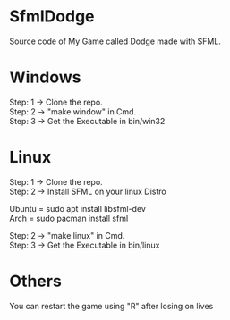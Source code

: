 # SfmlDodge
Source code of My Game called Dodge made with SFML.


# Windows

Step: 1 -> Clone the repo.  
Step: 2 -> "make window" in Cmd.  
Step: 3 -> Get the Executable in bin/win32

# Linux

Step: 1 -> Clone the repo.  
Step: 2 -> Install SFML on your linux Distro

Ubuntu = sudo apt install libsfml-dev  
Arch = sudo pacman install sfml

Step: 2 -> "make linux" in Cmd.  
Step: 3 -> Get the Executable in bin/linux  

# Others
You can restart the game using "R" after losing on lives

